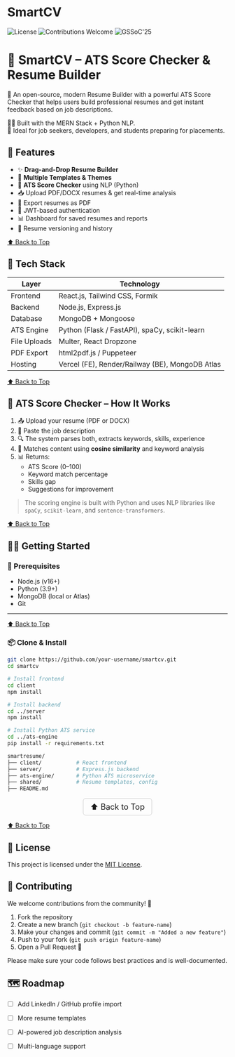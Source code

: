 # SmartCV

![License](https://img.shields.io/badge/license-MIT-green)
![Contributions Welcome](https://img.shields.io/badge/contributions-welcome-brightgreen.svg)
![GSSoC'25](https://img.shields.io/badge/GSSoC-2025-orange)


# 📄 SmartCV – ATS Score Checker & Resume Builder

🚀 An open-source, modern Resume Builder with a powerful ATS Score Checker that helps users build professional resumes and get instant feedback based on job descriptions.

🧑‍💻 Built with the MERN Stack + Python NLP.  
🎯 Ideal for job seekers, developers, and students preparing for placements.



## 🌟 Features

- ✨ **Drag-and-Drop Resume Builder**
- 🎨 **Multiple Templates & Themes**
- 🧠 **ATS Score Checker** using NLP (Python)
- 📥 Upload PDF/DOCX resumes & get real-time analysis
- 📝 Export resumes as PDF
- 🔐 JWT-based authentication
- 📊 Dashboard for saved resumes and reports
- 📂 Resume versioning and history

[⬆️ Back to Top](#smartcv)



## 🧱 Tech Stack

| Layer         | Technology                     |
|--------------|----------------------------------|
| Frontend      | React.js, Tailwind CSS, Formik |
| Backend       | Node.js, Express.js            |
| Database      | MongoDB + Mongoose             |
| ATS Engine    | Python (Flask / FastAPI), spaCy, scikit-learn |
| File Uploads  | Multer, React Dropzone         |
| PDF Export    | html2pdf.js / Puppeteer        |
| Hosting       | Vercel (FE), Render/Railway (BE), MongoDB Atlas |

[⬆️ Back to Top](#smartcv)


## 🧠 ATS Score Checker – How It Works

1. 📤 Upload your resume (PDF or DOCX)
2. 📄 Paste the job description
3. 🔍 The system parses both, extracts keywords, skills, experience
4. 🧮 Matches content using **cosine similarity** and keyword analysis
5. 📊 Returns:
   - ATS Score (0–100)
   - Keyword match percentage
   - Skills gap
   - Suggestions for improvement

> The scoring engine is built with Python and uses NLP libraries like `spaCy`, `scikit-learn`, and `sentence-transformers`.

[⬆️ Back to Top](#smartcv)


## 🧑‍💻 Getting Started

### 🔧 Prerequisites

- Node.js (v16+)
- Python (3.9+)
- MongoDB (local or Atlas)
- Git

---

[⬆️ Back to Top](#smartcv)


### 📦 Clone & Install

```bash
git clone https://github.com/your-username/smartcv.git
cd smartcv

# Install frontend
cd client
npm install

# Install backend
cd ../server
npm install

# Install Python ATS service
cd ../ats-engine
pip install -r requirements.txt

smartresume/
├── client/           # React frontend
├── server/           # Express.js backend
├── ats-engine/       # Python ATS microservice
├── shared/           # Resume templates, config
├── README.md
```

<p align="center">
  <a href="#top" style="font-size: 18px; padding: 8px 16px; display: inline-block; border: 1px solid #ccc; border-radius: 6px; text-decoration: none;"  target="_blank" rel="noopener noreferrer">
    ⬆️ Back to Top
  </a>
</p>

[⬆️ Back to Top](#smartcv)


## 📄 License

This project is licensed under the [MIT License](LICENSE).



## 🤝 Contributing

We welcome contributions from the community! 🚀  

1. Fork the repository  
2. Create a new branch (`git checkout -b feature-name`)  
3. Make your changes and commit (`git commit -m "Added a new feature"`)  
4. Push to your fork (`git push origin feature-name`)  
5. Open a Pull Request 🎉  

Please make sure your code follows best practices and is well-documented.

## 🗺️ Roadmap

- [ ] Add LinkedIn / GitHub profile import  
- [ ] More resume templates  
- [ ] AI-powered job description analysis  
- [ ] Multi-language support  


